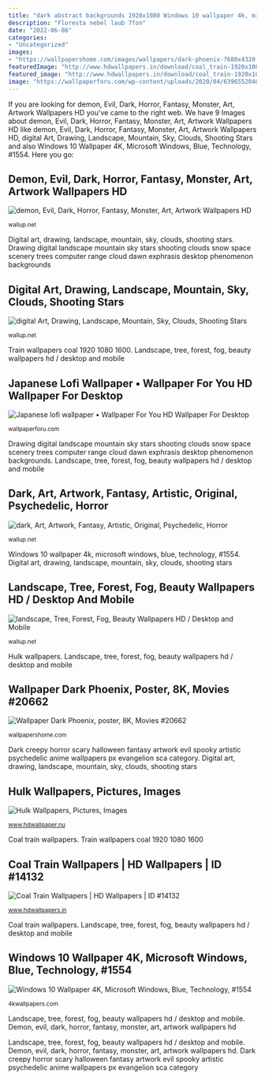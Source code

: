 ```yaml
---
title: "dark abstract backgrounds 1920x1080 Windows 10 wallpaper 4k, microsoft windows, blue, technology, #1554"
description: "Floresta nebel laub 7fon"
date: "2022-06-08"
categories:
- "Uncategorized"
images:
- "https://wallpapershome.com/images/wallpapers/dark-phoenix-7680x4320-poster-8k-20662.jpg"
featuredImage: "http://www.hdwallpapers.in/download/coal_train-1920x1080.jpg"
featured_image: "http://www.hdwallpapers.in/download/coal_train-1920x1080.jpg"
image: "https://wallpaperforu.com/wp-content/uploads/2020/04/6396552048x1152.jpg"
---
```


If you are looking for demon, Evil, Dark, Horror, Fantasy, Monster, Art, Artwork Wallpapers HD you've came to the right web. We have 9 Images about demon, Evil, Dark, Horror, Fantasy, Monster, Art, Artwork Wallpapers HD like demon, Evil, Dark, Horror, Fantasy, Monster, Art, Artwork Wallpapers HD, digital Art, Drawing, Landscape, Mountain, Sky, Clouds, Shooting Stars and also Windows 10 Wallpaper 4K, Microsoft Windows, Blue, Technology, #1554. Here you go:

## Demon, Evil, Dark, Horror, Fantasy, Monster, Art, Artwork Wallpapers HD

![demon, Evil, Dark, Horror, Fantasy, Monster, Art, Artwork Wallpapers HD](https://wallup.net/wp-content/uploads/2018/10/01/694160-demon-evil-dark-horror-fantasy-monster-art-artwork.jpg "Dark creepy horror scary halloween fantasy artwork evil spooky artistic psychedelic anime wallpapers px evangelion sca category")

<small>wallup.net</small>

Digital art, drawing, landscape, mountain, sky, clouds, shooting stars. Drawing digital landscape mountain sky stars shooting clouds snow space scenery trees computer range cloud dawn exphrasis desktop phenomenon backgrounds

## Digital Art, Drawing, Landscape, Mountain, Sky, Clouds, Shooting Stars

![digital Art, Drawing, Landscape, Mountain, Sky, Clouds, Shooting Stars](http://wallup.net/wp-content/uploads/2015/12/248309-digital_art-drawing-landscape-mountain-sky-clouds-shooting_stars-trees-snow-Exphrasis.jpg "Dark, art, artwork, fantasy, artistic, original, psychedelic, horror")

<small>wallup.net</small>

Train wallpapers coal 1920 1080 1600. Landscape, tree, forest, fog, beauty wallpapers hd / desktop and mobile

## Japanese Lofi Wallpaper • Wallpaper For You HD Wallpaper For Desktop

![Japanese lofi wallpaper • Wallpaper For You HD Wallpaper For Desktop](https://wallpaperforu.com/wp-content/uploads/2020/04/6396552048x1152.jpg "Windows 10 wallpaper 4k, microsoft windows, blue, technology, #1554")

<small>wallpaperforu.com</small>

Drawing digital landscape mountain sky stars shooting clouds snow space scenery trees computer range cloud dawn exphrasis desktop phenomenon backgrounds. Landscape, tree, forest, fog, beauty wallpapers hd / desktop and mobile

## Dark, Art, Artwork, Fantasy, Artistic, Original, Psychedelic, Horror

![dark, Art, Artwork, Fantasy, Artistic, Original, Psychedelic, Horror](https://wallup.net/wp-content/uploads/2018/10/03/952448-dark-art-artwork-fantasy-artistic-original-psychedelic-horror-evil-creepy-scary-spooky-halloween.jpg "Coal train wallpapers")

<small>wallup.net</small>

Windows 10 wallpaper 4k, microsoft windows, blue, technology, #1554. Digital art, drawing, landscape, mountain, sky, clouds, shooting stars

## Landscape, Tree, Forest, Fog, Beauty Wallpapers HD / Desktop And Mobile

![landscape, Tree, Forest, Fog, Beauty Wallpapers HD / Desktop and Mobile](https://wallup.net/wp-content/uploads/2019/09/1017221-landscape-tree-forest-fog-beauty.jpg "Dark, art, artwork, fantasy, artistic, original, psychedelic, horror")

<small>wallup.net</small>

Hulk wallpapers. Landscape, tree, forest, fog, beauty wallpapers hd / desktop and mobile

## Wallpaper Dark Phoenix, Poster, 8K, Movies #20662

![Wallpaper Dark Phoenix, poster, 8K, Movies #20662](https://wallpapershome.com/images/wallpapers/dark-phoenix-7680x4320-poster-8k-20662.jpg "Dark, art, artwork, fantasy, artistic, original, psychedelic, horror")

<small>wallpapershome.com</small>

Dark creepy horror scary halloween fantasy artwork evil spooky artistic psychedelic anime wallpapers px evangelion sca category. Digital art, drawing, landscape, mountain, sky, clouds, shooting stars

## Hulk Wallpapers, Pictures, Images

![Hulk Wallpapers, Pictures, Images](https://www.hdwallpaper.nu/wp-content/uploads/2015/02/463437.jpg "Drawing digital landscape mountain sky stars shooting clouds snow space scenery trees computer range cloud dawn exphrasis desktop phenomenon backgrounds")

<small>www.hdwallpaper.nu</small>

Coal train wallpapers. Train wallpapers coal 1920 1080 1600

## Coal Train Wallpapers | HD Wallpapers | ID #14132

![Coal Train Wallpapers | HD Wallpapers | ID #14132](http://www.hdwallpapers.in/download/coal_train-1920x1080.jpg "Wallpaper dark phoenix, poster, 8k, movies #20662")

<small>www.hdwallpapers.in</small>

Coal train wallpapers. Landscape, tree, forest, fog, beauty wallpapers hd / desktop and mobile

## Windows 10 Wallpaper 4K, Microsoft Windows, Blue, Technology, #1554

![Windows 10 Wallpaper 4K, Microsoft Windows, Blue, Technology, #1554](https://4kwallpapers.com/images/wallpapers/windows-10-microsoft-windows-blue-1920x1200-1554.jpg "Drawing digital landscape mountain sky stars shooting clouds snow space scenery trees computer range cloud dawn exphrasis desktop phenomenon backgrounds")

<small>4kwallpapers.com</small>

Landscape, tree, forest, fog, beauty wallpapers hd / desktop and mobile. Demon, evil, dark, horror, fantasy, monster, art, artwork wallpapers hd

Landscape, tree, forest, fog, beauty wallpapers hd / desktop and mobile. Demon, evil, dark, horror, fantasy, monster, art, artwork wallpapers hd. Dark creepy horror scary halloween fantasy artwork evil spooky artistic psychedelic anime wallpapers px evangelion sca category
